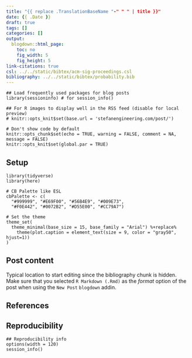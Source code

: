 ```yaml
---
title: "{{ replace .TranslationBaseName "-" " " | title }}"
date: {{ .Date }}
draft: true
tags: []
categories: []
output:
  blogdown::html_page:
    toc: no
    fig_width: 5
    fig_height: 5
link-citations: true    
csl: ../../static/bibtex/acm-sig-proceedings.csl
bibliography: ../../static/bibtex/probability.bib
---
```



```{r setup, echo = FALSE, message = FALSE, warning = FALSE}
## Load frequently used packages for blog posts
library(sessioninfo) # for session_info()

## For R images to display well in the RSS feed (disable for local preview)
# knitr::opts_knit$set(base.url = 'stefanengineering.com/post/')

# Don't show code by default
knitr::opts_chunk$set(echo = TRUE, warning = FALSE, comment = NA, message = FALSE)
knitr::opts_knit$set(global.par = TRUE)
```

## Setup
```{r}
library(tidyverse)
library(here)

# CB Palette like ESL
cbPalette <- c(
  "#999999", "#E69F00", "#56B4E9", "#009E73",
  "#F0E442", "#0072B2", "#D55E00", "#CC79A7")

# Set the theme
theme_set(
  theme_minimal(base_size = 15, base_family = "Arial") %+replace%
    theme(plot.caption = element_text(size = 9, color = "gray50", hjust=1))
)
```

## Post content

Typical location to start editing since the bibliography chunk is hidden. Make sure that you selected `R Markdown (.Rmd)` as the _format_ option of the post when using the `New Post` `blogdown` addin.

## References

## Reproducibility

```{r reproducibility, echo = FALSE}
## Reproducibility info
options(width = 120)
session_info()
```
